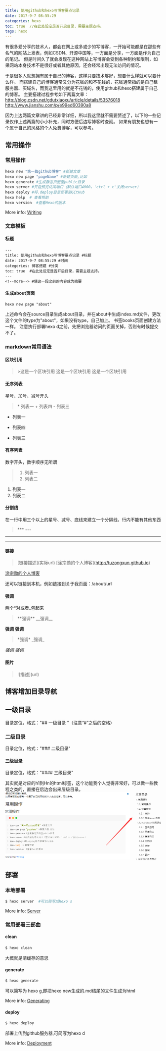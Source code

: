 ```yaml
---
title: 使用github和hexo写博客要点记录
date: 2017-9-7 08:55:29
categories: hexo
toc: true  //在此处设定是否开启目录，需要主题支持。
tags: hexo
---
```

有很多爱分享的技术人，都会在网上或多或少的写博客，一开始可能都是在那些有名气的网站上发表，例如CSDN、开源中国等，一方面是分享，一方面是作为自己的笔记。
但是时间久了就会发现在这种网站上写博客会受到各种制约和限制，如果网站本身技术不是很好或者其他原因，还会经常出现无法访问的情况。
<!--more-->
于是很多人就想拥有属于自己的博客，这样只要技术够好，想要什么样就可以要什么样。
而搭建自己的博客通常又分为花钱的和不花钱的，花钱通常指的是自己租服务器、买域名，而我这里用的就是不花钱的，使用github和hexo搭建属于自己的博客。
主要搭建过程参考如下两篇文章：
<http://blog.csdn.net/gdutxiaoxu/article/details/53576018>
<http://www.jianshu.com/p/e99ed60390a8>

因为上边两篇文章讲的已经非常详细，所以我这里就不需要赘述了，以下的一些记录仅作上述两篇的小小补充，同时方便后边写博客时查阅。
如果有朋友也想有一个属于自己的风格的个人免费博客，可以参考。

## 常用操作

### 常用操作
``` bash
hexo new "第一篇github博客" #新建文章
hexo new page "pageName" #新建页面,比如
hexo generate #生成静态页面至public目录
hexo server #开启预览访问端口（默认端口4000，'ctrl + c'关闭server）
hexo deploy #将.deploy目录部署到GitHub
hexo help  # 查看帮助
hexo version  #查看Hexo的版本
```

More info: [Writing](https://hexo.io/docs/writing.html)

### 文章模板
#### 标题
    ---
    title: 使用github和hexo写博客要点记录 #标题
    date: 2017-9-7 08:55:29 #时间
    categories: 博客搭建 #分类
    toc: true  #在此处设定是否开启目录，需要主题支持。
    ---
	<!--more--> #使这一段之前的内容成为摘要

#### 生成about页面
    hexo new page "about"
上述命令会在source目录生成about目录，并在about中生成index.md文件，更改这个文件的type为"about"，如果没有type，自己加上。
书签books页面创建方法一样。
注意执行部署hexo d之前，先把浏览器访问的页面关掉，否则有时候提交不了。

### markdown常用语法

#### 区块引用
>\>这是一个区块引用
>这是一个区块引用
>这是一个区块引用

#### 无序列表
星号、加号、减号开头
>\* 列表一
>\+ 列表四
>\- 列表三

* 列表一
+ 列表四
- 列表三

#### 有序列表
数字开头，数字顺序无所谓
>1. 列表一
>1. 列表二

1. 列表一
1. 列表二

#### 分割线
在一行中用三个以上的星号、减号、底线来建立一个分隔线，行内不能有其他东西
>\*\*\*
>\-\-\-

* * *
- - -

#### 链接
>\[链接描述\]\(实际url\)
>\[涂宗勋的个人博客\]\(http://tuzongxun.github.io)

[涂宗勋的个人博客](http://tuzongxun.github.io)

还可以链接到本机，例如链接到关于我页面：/about/url

#### 强调
两个*对或者_包起来
>\*\*强调\*\*
>\_\_强调\_\_

**强调**
__强调__
>\*强调\*
>\_强调\_

*强调*
_强调_

#### 图片
>\!\[描述]\(url)



## 博客增加目录导航
## 一级目录
目录定位，格式："## 一级目录 "（注意“#”之后的空格）

### 二级目录
目录定位，格式："### 二级目录"

#### 三级目录
目录定位，格式："#### 三级目录"

其实就是对应的h1到Hn的html标签，这个功能我个人觉得非常好，可以做一些教程之类的，直接在后边会出来层级目录。
![目录结构](/images/mulu.png)

## 部署

### 本地部署

``` bash
$ hexo server  #可以简写成hexo s
```

More info: [Server](https://hexo.io/docs/server.html)

### 常用部署三部曲

#### clean
``` bash
$ hexo clean
```
大概就是清缓存的意思

#### generate
``` bash
$ hexo generate
```
可以简写为 hexo g,即把hexo new生成的.md结尾的文件生成为html

More info: [Generating](https://hexo.io/docs/generating.html)

#### deploy

``` bash
$ hexo deploy
```
部署上传到github服务器,可简写为hexo d

More info: [Deployment](https://hexo.io/docs/deployment.html)

